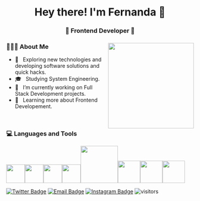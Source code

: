 <h1 align="center">Hey there! I'm Fernanda 👋 </h1>
<h3 align="center">🚀 Frontend Developer 🚀</h3>
<div>
<img align='right' src="https://media.giphy.com/media/ieyl9zmCjO4b4t6qoY/giphy.gif" width="230">
<div align="left"> 
  <h3> 👨🏻‍💻 About Me </h3>

  - 🤔 &nbsp; Exploring new technologies and developing software solutions and quick hacks.
  - 🎓 &nbsp; Studying System Engineering.
  - 💼 &nbsp; I’m currently working on Full Stack Development projects.
  - 🌱 &nbsp; Learning more about Frontend Developement.  
</div> 
</div>

<br/>

<div>
  <h3> 💻 Languages and Tools </h3>
  <p>
   <img src="https://media3.giphy.com/media/ln7z2eWriiQAllfVcn/200w.webp" width="50"><img src="https://i.giphy.com/media/eNAsjO55tPbgaor7ma/200w.webp" width="50"><img src="https://i.giphy.com/media/IdyAQJVN2kVPNUrojM/200.webp" width="50"><img src="https://media3.giphy.com/media/kdFc8fubgS31b8DsVu/giphy.webp" width="50"><img src="https://media.giphy.com/media/kH1DBkPNyZPOk0BxrM/giphy.gif" width="100"><img src="https://media.giphy.com/media/XAxylRMCdpbEWUAvr8/giphy.gif" width="60"><img src="https://media.giphy.com/media/fsEaZldNC8A1PJ3mwp/giphy.gif" width="60"><img src="https://media.giphy.com/media/EK5nB6wQKKN86j7GWx/giphy.gif" width="60">
  <p>
</div> 


[![Twitter Badge](https://img.shields.io/badge/-Twitter-1da1f2?style=flat-square&labelColor=1da1f2&logo=twitter&logoColor=white&link=https://twitter.com/FerGastiarena)](https://twitter.com/FerGastiarena)
[![Email Badge](https://img.shields.io/badge/-Email-c14438?style=flat-square&logo=Gmail&logoColor=white&link=mailto:mf.gastiarena@gmail.com)](mailto:mf.gastiarena@gmail.com)
[![Instagram Badge](https://img.shields.io/badge/-@fergastiarena-purple?style=flat&logo=instagram&logoColor=white&link=https://instagram.com/fergastiarena/)](https://instagram.com/fergastiarena)
![visitors](https://visitor-badge.laobi.icu/badge?page_id=fgastiarena)
